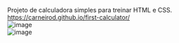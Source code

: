 Projeto de calculadora simples para treinar HTML e CSS.
<br>
https://carneirod.github.io/first-calculator/
<br>
![image](https://github.com/CarneiroD/calculadora/assets/104696624/7f91b6f1-86e8-4eac-9a6b-78a487e1e856)
<br>
![image](https://github.com/CarneiroD/calculadora/assets/104696624/a5d9b1e2-5e19-4809-a8f0-fc756200667e)



